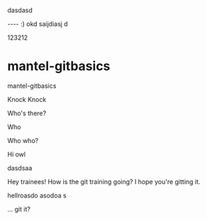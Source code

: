 dasdasd


---- :) okd saijdiasj d

123212

# mantel-gitbasics
mantel-gitbasics

Knock Knock 

Who's there?


Who

Who who?

Hi owl


dasdsaa

Hey trainees! How is the git training going? I hope you're gitting it.

hellroasdo asodoa s

... git it? 



